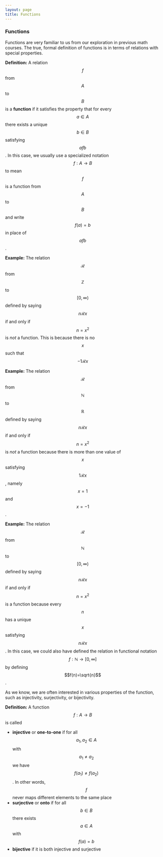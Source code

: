 ```yaml
---
layout: page
title: Functions
---
```


### Functions

Functions are very familiar to us from our exploration in previous math courses.  The true, formal definition of functions is in terms of relations with special properties.

**Definition:** A relation $$f$$ from $$A$$ to $$B$$ is a **function** if it satisfies the property that for every $$a\in A$$ there exists a unique $$b\in B$$ satisfying $$afb$$.  In this case, we usually use a specialized notation $$f: A\rightarrow B$$ to mean $$f$$ is a function from $$A$$ to $$B$$ and write $$f(a)=b$$ in place of $$afb$$.

**Example:**  The relation $$\mathscr R$$ from $$\mathbb Z$$ to $$[0,\infty)$$ defined by saying $$n\mathscr Rx$$ if and only if $$n=x^2$$ is *not* a function.  This is because there is no $$x$$ such that $$-1\mathscr R x$$

**Example:**  The relation $$\mathscr R$$ from $$\mathbb N$$ to $$\mathbb R$$ defined by saying $$n\mathscr Rx$$ if and only if $$n=x^2$$ is *not* a function because there is more than one value of $$x$$ satisfying $$1\mathscr Rx$$, namely $$x=1$$ and $$x=-1$$.

**Example:**  The relation $$\mathscr R$$ from $$\mathbb N$$ to $$[0,\infty)$$ defined by saying $$n\mathscr Rx$$ if and only if $$n=x^2$$ is a function because every $$n$$ has a unique $$x$$ satisfying $$n\mathscr Rx$$.  In this case, we could also have defined the relation in functional notation $$f: \mathbb N\rightarrow [0,\infty]$$ by defining $$f(n)=\sqrt{n}$$.

As we know, we are often interested in various properties of the function, such as injectivity, surjectivity, or bijectivity.

**Definition:** A function $$f: A\rightarrow B$$ is called

- **injective** or **one-to-one** if for all $$a_1,a_2\in A$$ with $$a_1\neq a_2$$ we have $$f(a_1)\neq f(a_2)$$.  In other words, $$f$$ never maps different elements to the same place
- **surjective** or **onto** if for all $$b\in B$$ there exists $$a\in A$$ with $$f(a)=b$$
- **bijective** if it is both injective and surjective





